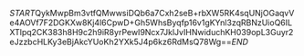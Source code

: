 $START$QykMwpBm3vtfQMwwsiDQb6a7Cxh2seB+rbXW5RK4sqUNjOGaqvVe4AOVf7F2DGKXw8Kj4l6CpwD+Gh5WhsByqfp16v1gKYnl3zqRBNzUioQ6ILXTlpq2CK383h8H9c2h9iR8yrPewI9Ncx7JklJvIHNwiduchKH039opL3Guyr2eJzzbcHLKy3eBjAkcYUoKh2YXk5J4p6kz6RdMsQ78Wg==$END$